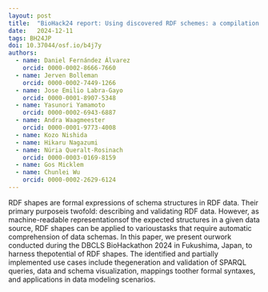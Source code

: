 ```yaml
---
layout: post
title:  "BioHack24 report: Using discovered RDF schemes: a compilation of potential use cases for shapes reusage"
date:   2024-12-11
tags: BH24JP
doi: 10.37044/osf.io/b4j7y
authors:
  - name: Daniel Fernández Álvarez
    orcid: 0000-0002-8666-7660
  - name: Jerven Bolleman
    orcid: 0000-0002-7449-1266
  - name: Jose Emilio Labra-Gayo
    orcid: 0000-0001-8907-5348
  - name: Yasunori Yamamoto
    orcid: 0000-0002-6943-6887
  - name: Andra Waagmeester
    orcid: 0000-0001-9773-4008
  - name: Kozo Nishida
  - name: Hikaru Nagazumi
  - name: Núria Queralt-Rosinach
    orcid: 0000-0003-0169-8159
  - name: Gos Micklem
  - name: Chunlei Wu
    orcid: 0000-0002-2629-6124
---
```


RDF shapes are formal expressions of schema structures in RDF data. Their primary purposeis twofold: describing and validating RDF data. However, as machine-readable representationsof the expected structures in a given data source, RDF shapes can be applied to varioustasks that require automatic comprehension of data schemas. In this paper, we present ourwork conducted during the DBCLS BioHackathon 2024 in Fukushima, Japan, to harness thepotential of RDF shapes. The identified and partially implemented use cases include thegeneration and validation of SPARQL queries, data and schema visualization, mappings toother formal syntaxes, and applications in data modeling scenarios.

